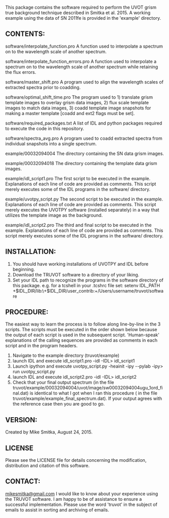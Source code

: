 This package contains the software required to perform the UVOT grism true background 
technique described in Smitka et al. 2015.  A working example using the data of
SN 2011fe is provided in the 'example' directory.



## CONTENTS:
  software/interpolate_function.pro
      A function used to interpolate a spectrum on to the wavelength scale of
      another spectrum.

  software/interpolate_function_errors.pro
      A function used to interpolate a spectrum on to the wavelength scale of
      another spectrum while retaining the flux errors.

  software/master_shift.pro
      A program used to align the wavelength scales of extracted spectra prior 
      to coadding.

  software/optimal_shift_time.pro
      The program used to 1) translate grism template images to overlay grism data
      images, 2) flux scale template images to match data images, 3) coadd template
      image snapshots for making a master template [coadd and ext2 flags must be set].

  software/required_packages.txt 
      A list of IDL and python packages required to execute the code in this
      repository.  

  software/spectra_avg.pro
      A program used to coadd extracted spectra from individual snapshots into a 
      single spectrum.
  
  example/00032094004 
      The directory containing the SN data grism images.

  example/00032094018
      The directory containing the template data grism images.

  example/idl_script1.pro 
      The first script to be executed in the example. Explanations of each line
      of code are provided as comments.  This script merely executes some of the IDL 
      programs in the software/ directory.  

  example/uvotpy_script.py
      The second script to be executed in the example.   Explanations of each line
      of code are provided as comments.  This script merely executes the UVOTPY 
      software (installed separately) in a way that utilizes the template image
      as the background.

  example/idl_script2.pro
      The third and final script to be executed in the example.  Explanations of
      each line of code are provided as comments.  This script merely executes some 
      of the IDL programs in the software/ directory.


## INSTALLATION:
  1. You should have working installations of UVOTPY and IDL before beginning.
  2. Download the TRUVOT software to a directory of your liking.
  3. Set your IDL path to recognize the programs in the software directory of 
     this package.
       e.g. for a tcshell in your .tcshrc file set:
           setenv IDL_PATH \+$IDL_DIR/lib:\+$IDL_DIR/user_contrib:\+/Users/username/truvot/software


## PROCEDURE:
  The easiest way to learn the process is to follow along line-by-line in the 3
  scripts.  The scripts must be executed in the order shown below because the output of
  each script is used in the subsequent script.  'Human-speak' explanations of the calling
  sequences are provided as comments in each script and in the program headers.  

  1. Navigate to the example directory (truvot/example)
  2. launch IDL and execute idl_script1.pro 
    -idl
    -IDL> idl_script1
  3. Launch ipython and execute uvotpy_script.py
    -heainit
    -ipy --pylab
    -ipy> run uvotpy_script.py
  4. launch IDL and execute idl_script2.pro
    -idl
    -IDL> idl_script2
  5. Check that your final output spectrum (in the file 
     truvot/example/00032094004/uvot/image/sw00032094004ugu_1ord_final.dat)
     is identical to what I got when I ran this procedure ( in the file 
     truvot/example/example_final_spectrum.dat).  If your output agrees
     with the reference case then you are good to go.

## VERSION:
Created by Mike Smitka, August 24, 2015.

## LICENSE
Please see the LICENSE file for details concerning the modification, 
distribution and citation of this software. 

## CONTACT:
mikesmitka@gmail.com
  I would like to know about your experience using the TRUVOT software.  I
  am happy to be of assistance to ensure a successful implementation.
  Please use the word 'truvot' in the subject of emails to assist in sorting and
  archiving of emails.
